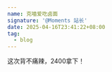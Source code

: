 ```yaml
---
name: 克喵爱吃卤面
signature: '@Moments 站长'
date: 2025-04-16T23:41:22+08:00
tag:
  - blog
---
```


这次背不痛辣，2400拿下！